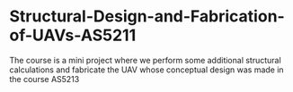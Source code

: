 # Structural-Design-and-Fabrication-of-UAVs-AS5211
The course is a mini project where we perform some additional structural calculations and fabricate the UAV whose conceptual design was made in the course AS5213
